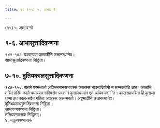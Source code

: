 ```yaml
---
title: ४८ (१५) ५. आभावग्गो

---
```

(१५) ५. आभावग्गो  


## १-६. आभासुत्तादिवण्णना

१४१-१४६. पञ्चमस्स पठमादीनि उत्तानत्थानेव।  
आभासुत्तादिवण्णना निट्ठिता।  


## ७-१०. दुतियकालसुत्तादिवण्णना

१४७-१५०. सत्तमे परमत्थतो अविज्जमानसभावस्स कालस्स भावनादियोगो न सम्भवतीति आह ‘‘कालाति तस्मिं तस्मिं काले धम्मस्सवनादिवसेन पवत्तानं कुसलधम्मानं एतं अधिवचन’’न्ति। कालसहचरिता हि कुसला धम्मा इध काल-सद्देन गहिता अपरस्स असम्भवतो। अट्ठमादीनि उत्तानत्थानेव।  
दुतियकालसुत्तादिवण्णना निट्ठिता।  
आभावग्गवण्णना निट्ठिता।  
ततियपण्णासकं निट्ठितम्।  
४. चतुत्थपण्णासकं  